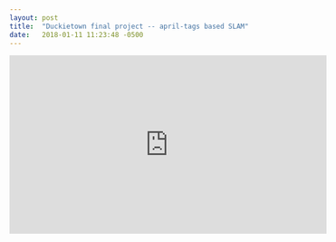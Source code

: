 ```yaml
---
layout: post
title:  "Duckietown final project -- april-tags based SLAM"
date:   2018-01-11 11:23:48 -0500
---
```


<iframe width="560" height="315" src="https://www.youtube.com/embed/ZaYVw47koJg" frameborder="0" allow="autoplay; encrypted-media" allowfullscreen></iframe>
